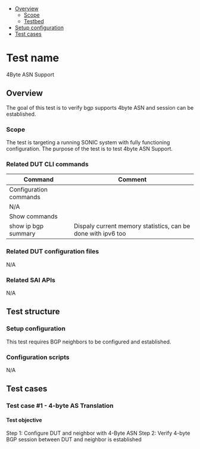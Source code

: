 - [Overview](#overview)
    - [Scope](#scope)
    - [Testbed](#testbed)
- [Setup configuration](#setup-configuration)
- [Test cases](#test-cases)

# Test name

4Byte ASN Support

## Overview

The goal of this test is to verify bgp supports 4byte ASN and session can be established.

### Scope

The test is targeting a running SONIC system with fully functioning configuration. The purpose of the test is to test 4byte ASN Support.

### Related DUT CLI commands

| Command | Comment |
| ------- | ------- |
|Configuration commands|
| N/A |  |
|Show commands|
| show ip bgp summary | Dispaly current memory statistics, can be done with ipv6 too |

### Related DUT configuration files

N/A

### Related SAI APIs

N/A

## Test structure
### Setup configuration

This test requires BGP neighbors to be configured and established.

### Configuration scripts

N/A

## Test cases
### Test case #1 - 4-byte AS Translation

#### Test objective

Step 1: Configure DUT and neighbor with 4-Byte ASN
Step 2: Verify 4-byte BGP session between DUT and neighbor is established
